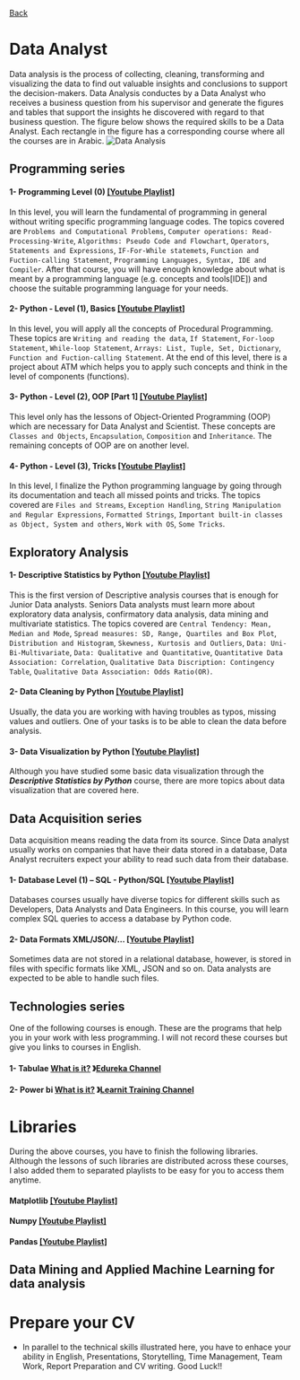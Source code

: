[Back](https://github.com/aorogat/Data-Science-and-Software-Engineering/blob/master/README.md)
# Data Analyst
Data analysis is the process of collecting, cleaning, transforming and visualizing the data to find out valuable insights and conclusions to support the decision-makers. Data Analysis conductes by a Data Analyst who receives a business question from his supervisor and generate the figures and tables that support the insights he discovered with regard to that business question.  The figure below shows the required skills to be a Data Analyst. Each rectangle in the figure has a corresponding course where all the courses are in Arabic.
![Data Analysis](DataAnalyst.png)

## Programming series
#### 1- Programming Level (0) [\[Youtube Playlist\]](https://www.youtube.com/playlist?list=PL73bE5x5W-IDgkSxUQx9GCv0vBQPjBNuJ)
In this level, you will learn the fundamental of programming in general without writing specific programming language codes. 
The topics covered are 
`Problems and Computational Problems`, 
`Computer operations: Read-Processing-Write`, 
`Algorithms: Pseudo Code and Flowchart`, 
`Operators`, 
`Statements and Expressions`, 
`IF-For-While statemets`, 
`Function and Fuction-calling Statement`, 
`Programming Languages, Syntax, IDE and Compiler`.
After that course, you will have enough knowledge about what is meant by a programming language (e.g. concepts and tools[IDE]) and choose the suitable programming language for your needs.

#### 2- Python - Level (1), Basics [\[Youtube Playlist\]](https://www.youtube.com/watch?v=M1m9rtZYN-4&list=PL73bE5x5W-ICe8Wb9bFK85FFFGXbNtMx5)
In this level, you will apply all the concepts of Procedural Programming. 
These topics are 
`Writing and reading the data`, 
`If Statement`, 
`For-loop Statement`, 
`While-loop Statement`, 
`Arrays: List, Tuple, Set, Dictionary`, 
`Function and Fuction-calling Statement`. 
At the end of this level, there is a project about ATM which helps you to apply such concepts and think in the level of components (functions).

#### 3- Python - Level (2), OOP \[Part 1] [\[Youtube Playlist\]](https://www.youtube.com/watch?v=65LBTWC9OUo&list=PL73bE5x5W-ICjN2bL9On_dtReRSBRr8Fz)
This level only has the lessons of Object-Oriented Programming  (OOP) which are necessary for Data Analyst and Scientist. 
These concepts are 
`Classes and Objects`, 
`Encapsulation`, 
`Composition` and 
`Inheritance`. 
The remaining concepts of OOP are on another level. 

#### 4- Python - Level (3), Tricks [\[Youtube Playlist\]](https://www.youtube.com/watch?v=LdUOgE-73To&list=PL73bE5x5W-IAhtvykYAe9T3un76xkexVx)
In this level, I finalize the Python programming language by going through its documentation and teach all missed points and tricks. The topics covered are 
`Files and Streams`, 
`Exception Handling`, 
`String Manipulation and Regular Expressions`, 
`Formatted Strings`, 
`Important built-in classes as Object, System and others`, 
`Work with OS`, 
`Some Tricks`.

##  Exploratory Analysis 
#### 1- Descriptive Statistics by Python [\[Youtube Playlist\]](https://www.youtube.com/watch?v=ZmSVoAyY1LM&list=PL73bE5x5W-ICemDprdzo0HibsFiUQIEM5)
This is the first version of Descriptive analysis courses that is enough for Junior Data analysts. Seniors Data analysts must learn more about exploratory data analysis, confirmatory data analysis, data mining and multivariate statistics. 
The topics covered are 
`Central Tendency: Mean, Median and Mode`, 
`Spread measures: SD, Range, Quartiles and Box Plot`, 
`Distribution and Histogram`, 
`Skewness, Kurtosis and Outliers`, 
`Data: Uni-Bi-Multivariate`, 
`Data: Qualitative and Quantitative`, 
`Quantitative Data Association: Correlation`,
`Qualitative Data Discription: Contingency Table`, 
`Qualitative Data Association: Odds Ratio(OR)`.
#### 2- Data Cleaning by Python [\[Youtube Playlist\]]()
Usually, the data you are working with having troubles as typos, missing values and outliers. One of your tasks is to be able to clean the data before analysis.
#### 3- Data Visualization by Python [\[Youtube Playlist\]]()
Although you have studied some basic data visualization through the *__Descriptive Statistics by Python__* course, there are more topics about data visualization that are covered here.
## Data Acquisition series
Data acquisition means reading the data from its source. Since Data analyst usually works on companies that have their data stored in a database, Data Analyst recruiters expect your ability to read such data from their database. 
#### 1- Database Level (1) – SQL - Python/SQL [\[Youtube Playlist\]](https://www.youtube.com/playlist?list=PL73bE5x5W-IDErOUNGLYUXFcw2Tan_BAq)
Databases courses usually have diverse topics for different skills such as Developers, Data Analysts and Data Engineers. In this course, you will learn complex SQL queries to access a database by Python code. 
#### 2- Data Formats XML/JSON/… [\[Youtube Playlist\]]()
Sometimes data are not stored in a relational database, however, is stored in files with specific formats like XML, JSON and so on. Data analysts are expected to be able to handle such files.
## Technologies series
One of the following courses is enough. These are the programs that help you in your work with less programming. I will not record these courses but give you links to courses in English. 

#### 1- Tabulae [What is it?](https://youtu.be/YfE9jBq002s) 》[Edureka Channel](https://youtu.be/jj6-0cvcNEA)
#### 2- Power bi [What is it?](https://youtu.be/yKTSLffVGbk) 》[Learnit Training Channel](https://youtu.be/i3CSD7bMMbg)

# Libraries
During the above courses, you have to finish the following libraries. Although the lessons of such libraries are distributed across these courses, I also added them to separated playlists to be easy for you to access them anytime.
#### Matplotlib [\[Youtube Playlist\]]()
#### Numpy [\[Youtube Playlist\]](https://www.youtube.com/playlist?list=PL73bE5x5W-IBnRfesDLHH9GpuPDfl1N-u)
#### Pandas [\[Youtube Playlist\]]()

## Data Mining and Applied Machine Learning for data analysis 
 


# Prepare your CV
* In parallel to the technical skills illustrated here, you have to enhace your ability in English, Presentations, Storytelling, Time Management, Team Work, Report Preparation and CV writing. Good Luck!!
